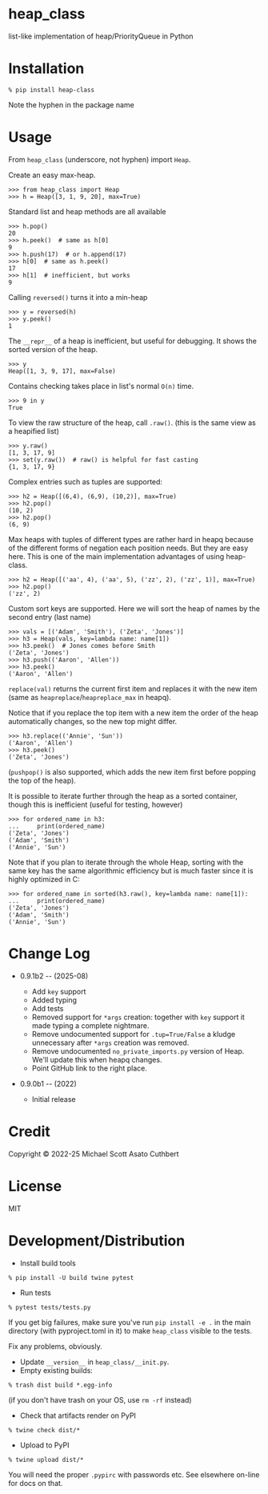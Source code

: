 # heap_class

list-like implementation of heap/PriorityQueue in Python

# Installation

```
% pip install heap-class
```

Note the hyphen in the package name

# Usage

From `heap_class` (underscore, not hyphen) import `Heap`.

Create an easy max-heap.

```
>>> from heap_class import Heap
>>> h = Heap([3, 1, 9, 20], max=True)
```

Standard list and heap methods are all available

```
>>> h.pop()
20
>>> h.peek()  # same as h[0]
9
>>> h.push(17)  # or h.append(17)
>>> h[0]  # same as h.peek()
17
>>> h[1]  # inefficient, but works
9
```

Calling `reversed()` turns it into a min-heap

```
>>> y = reversed(h)
>>> y.peek()
1
```

The `__repr__` of a heap is inefficient, but 
useful for debugging.  It shows the sorted version
of the heap.

```
>>> y
Heap([1, 3, 9, 17], max=False)
```

Contains checking takes place in list's normal `O(n)` time.

```
>>> 9 in y
True
```

To view the raw structure of the heap, call `.raw()`.
(this is the same view as a heapified list)

```
>>> y.raw()
[1, 3, 17, 9]
>>> set(y.raw())  # raw() is helpful for fast casting
{1, 3, 17, 9}
```

Complex entries such as tuples are supported:

```
>>> h2 = Heap([(6,4), (6,9), (10,2)], max=True)
>>> h2.pop()
(10, 2)
>>> h2.pop()
(6, 9)
```

Max heaps with tuples of different types are rather hard 
in heapq because of the different forms of negation each
position needs.  But they are easy here.  This is one of
the main implementation advantages of using heap-class.

```
>>> h2 = Heap([('aa', 4), ('aa', 5), ('zz', 2), ('zz', 1)], max=True)
>>> h2.pop()
('zz', 2)
```

Custom sort keys are supported.  Here we will sort the
heap of names by the second entry (last name)

```
>>> vals = [('Adam', 'Smith'), ('Zeta', 'Jones')]
>>> h3 = Heap(vals, key=lambda name: name[1])
>>> h3.peek()  # Jones comes before Smith
('Zeta', 'Jones')
>>> h3.push(('Aaron', 'Allen'))
>>> h3.peek()
('Aaron', 'Allen')
```

`replace(val)` returns the current first item and
replaces it with the new item (same as 
`heapreplace`/`heapreplace_max` in heapq).

Notice that if you replace the top item with a new item 
the order of the heap automatically changes, so the
new top might differ.

```
>>> h3.replace(('Annie', 'Sun'))
('Aaron', 'Allen')
>>> h3.peek()
('Zeta', 'Jones')
```

(`pushpop()` is also supported, which adds the new item first
before popping the top of the heap).

It is possible to iterate further through the heap
as a sorted container, though this is inefficient
(useful for testing, however)

```
>>> for ordered_name in h3:
...     print(ordered_name)
('Zeta', 'Jones')
('Adam', 'Smith')
('Annie', 'Sun')
```

Note that if you plan to iterate through the whole
Heap, sorting with the same key has the same algorithmic
efficiency but is much faster since it is highly optimized
in C:

```
>>> for ordered_name in sorted(h3.raw(), key=lambda name: name[1]):
...     print(ordered_name)
('Zeta', 'Jones')
('Adam', 'Smith')
('Annie', 'Sun')
```

# Change Log

* 0.9.1b2 -- (2025-08)
    - Add `key` support
    - Added typing
    - Add tests
    - Removed support for `*args` creation: together with `key` support it made
      typing a complete nightmare.
    - Remove undocumented support for `.tup=True/False` a kludge unnecessary after 
      `*args` creation was removed.
    - Remove undocumented `no_private_imports.py` version of Heap. We'll
      update this when heapq changes.
    - Point GitHub link to the right place.

* 0.9.0b1 -- (2022)
    - Initial release


# Credit

Copyright © 2022-25 Michael Scott Asato Cuthbert

# License

MIT

# Development/Distribution

* Install build tools

```
% pip install -U build twine pytest
```

* Run tests

```
% pytest tests/tests.py
```

If you get big failures, make sure you've run `pip install -e .` in the main directory 
(with pyproject.toml in it) to make `heap_class` visible to the tests.

Fix any problems, obviously.

* Update `__version__` in `heap_class/__init.py`.
* Empty existing builds:

```
% trash dist build *.egg-info
```

(if you don't have trash on your OS, use `rm -rf` instead)

* Check that artifacts render on PyPI

```
% twine check dist/*
```

* Upload to PyPI

```
% twine upload dist/*
```

You will need the proper `.pypirc` with passwords etc.  See elsewhere on-line for
docs on that.
